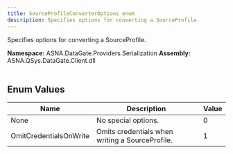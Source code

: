 ```yaml
---
title: SourceProfileConverterOptions enum
description: Specifies options for converting a SourceProfile.
---
```


Specifies options for converting a SourceProfile.

**Namespace:** ASNA.DataGate.Providers.Serialization
**Assembly:** ASNA.QSys.DataGate.Client.dll
<br>
<br>

## Enum Values

| Name | Description | Value
| --- | --- | --- 
| None | No special options. | 0 |
| OmitCredentialsOnWrite | Omits credentials when writing a SourceProfile. | 1 |

